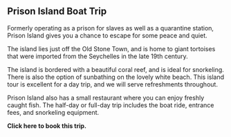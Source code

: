 ## Prison Island Boat Trip

Formerly operating as a prison for slaves as well as a quarantine station, Prison Island gives you a chance to escape for some peace and quiet.

The island lies just off the Old Stone Town, and is home to giant tortoises that were imported from the Seychelles in the late 19th century.

The island is bordered with a beautiful coral reef, and is ideal for snorkeling. There is also the option of sunbathing on the lovely white beach. This island tour is excellent for a day trip, and we will serve refreshments throughout.

Prison Island also has a small restaurant where you can enjoy freshly caught fish. The half-day or full-day trip includes the boat ride, entrance fees, and snorkeling equipment.

__Click here to book this trip.__
